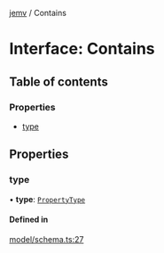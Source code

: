 [jemv](../README.md) / Contains

# Interface: Contains

## Table of contents

### Properties

- [type](Contains.md#type)

## Properties

### type

• **type**: [`PropertyType`](../enums/PropertyType.md)

#### Defined in

[model/schema.ts:27](https://github.com/data7expressions/jemv/blob/b3abfe7/src/lib/model/schema.ts#L27)
